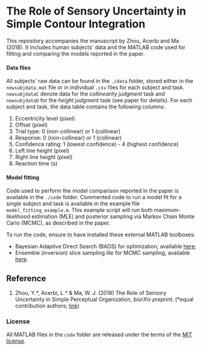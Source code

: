 # The Role of Sensory Uncertainty in Simple Contour Integration

This repository accompanies the manuscript by Zhou, Acerbi and Ma (2018). It includes human subjects' data and the MATLAB code used for fitting and comparing the models reported in the paper.

#### Data files

All subjects' raw data can be found in the `./data` folder, stored either in the `newsubjdata.mat` file or in individual `.csv` files for each subject and task. `newsubjdataC` denote data for the *collinearity judgment* task and `newsubjdataD` for the *height judgment* task (see paper for details). 
For each subject and task, the data table contains the following columns:
1. Eccentricity level (pixel)	
2. Offset (pixel)	
3. Trial type: 0 (non-collinear) or 1 (collinear)	
4. Response: 0 (non-collinear) or 1 (collinear)	
5. Confidence rating: 1 (lowest confidence) - 4 (highest confidence)	
6. Left line height (pixel)	
7. Right line height (pixel)	
8. Reaction time (s)

#### Model fitting

Code used to perform the model comparison reported in the paper is available in the `./code` folder. Commented code to run a model fit for a single subject and task is available in the example file `model_fitting_example.m`. This example script will run both maximum-likelihood estimation (MLE) and posterior sampling via Markov Chain Monte Carlo (MCMC), as described in the paper.

To run the code, ensure to have installed these external MATLAB toolboxes:
- Bayesian Adaptive Direct Search (BADS) for optimization, available [here](https://github.com/lacerbi/bads);
- Ensemble (inversion) slice sampling *lite* for MCMC sampling, available [here](https://github.com/lacerbi/eissample).


## Reference

1. Zhou, Y.\*, Acerbi, L.\* & Ma, W. J. (2018) The Role of Sensory Uncertainty in Simple Perceptual Organization, *biorXiv preprint*. (\*equal contribution authors; [link](https://www.biorxiv.org/content/10.1101/350082v2))

### License

All MATLAB files in the `code` folder are released under the terms of the [MIT license](https://github.com/yanlizhou/collinearity/blob/master/LICENSE).
